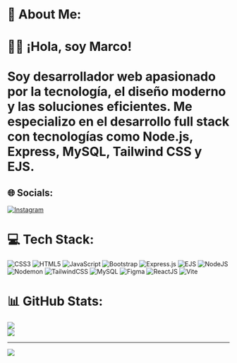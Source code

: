 # 💫 About Me:
# 👨‍💻 ¡Hola, soy Marco!<br><br>Soy desarrollador web apasionado por la tecnología, el diseño moderno y las soluciones eficientes. Me especializo en el desarrollo full stack con tecnologías como **Node.js**, **Express**, **MySQL**, **Tailwind CSS** y **EJS**.


## 🌐 Socials:
[![Instagram](https://img.shields.io/badge/Instagram-%23E4405F.svg?logo=Instagram&logoColor=white)](https://instagram.com/marco.alexiss) 

# 💻 Tech Stack:
![CSS3](https://img.shields.io/badge/css3-%231572B6.svg?style=for-the-badge&logo=css3&logoColor=white) ![HTML5](https://img.shields.io/badge/html5-%23E34F26.svg?style=for-the-badge&logo=html5&logoColor=white) ![JavaScript](https://img.shields.io/badge/javascript-%23323330.svg?style=for-the-badge&logo=javascript&logoColor=%23F7DF1E) ![Bootstrap](https://img.shields.io/badge/bootstrap-%238511FA.svg?style=for-the-badge&logo=bootstrap&logoColor=white) ![Express.js](https://img.shields.io/badge/express.js-%23404d59.svg?style=for-the-badge&logo=express&logoColor=%2361DAFB) ![EJS](https://img.shields.io/badge/ejs-%23B4CA65.svg?style=for-the-badge&logo=ejs&logoColor=black) ![NodeJS](https://img.shields.io/badge/node.js-6DA55F?style=for-the-badge&logo=node.js&logoColor=white) ![Nodemon](https://img.shields.io/badge/NODEMON-%23323330.svg?style=for-the-badge&logo=nodemon&logoColor=%BBDEAD) ![TailwindCSS](https://img.shields.io/badge/tailwindcss-%2338B2AC.svg?style=for-the-badge&logo=tailwind-css&logoColor=white) ![MySQL](https://img.shields.io/badge/mysql-4479A1.svg?style=for-the-badge&logo=mysql&logoColor=white) ![Figma](https://img.shields.io/badge/figma-%23F24E1E.svg?style=for-the-badge&logo=figma&logoColor=white) ![ReactJS](https://img.shields.io/badge/-ReactJs-61DAFB?logo=react&logoColor=white&style=for-the-badge) ![Vite](https://img.shields.io/badge/-Vite-B73BFE?style=flat&logo=vite&logoColor=white)
# 📊 GitHub Stats:
<!-- ![](https://github-readme-stats.vercel.app/api?username=MarcoPozo&theme=dark&hide_border=false&include_all_commits=false&count_private=false)<br/> -->
![](https://nirzak-streak-stats.vercel.app/?user=MarcoPozo&theme=dark&hide_border=false)<br/>
![](https://github-readme-stats.vercel.app/api/top-langs/?username=MarcoPozo&theme=dark&hide_border=false&include_all_commits=false&count_private=false&layout=compact)

---
[![](https://visitcount.itsvg.in/api?id=MarcoPozo&icon=0&color=0)](https://visitcount.itsvg.in)

<!-- Proudly created with GPRM ( https://gprm.itsvg.in ) -->
